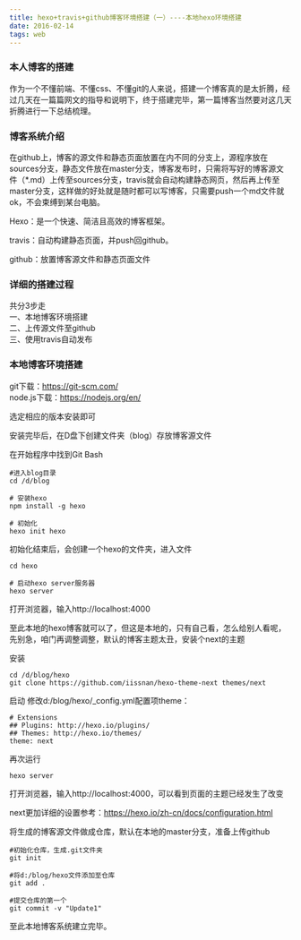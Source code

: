 ```yaml
---
title: hexo+travis+github博客环境搭建（一）----本地hexo环境搭建  
date: 2016-02-14
tags: web
---
```


### 本人博客的搭建
作为一个不懂前端、不懂css、不懂git的人来说，搭建一个博客真的是太折腾，经过几天在一篇篇网文的指导和说明下，终于搭建完毕，第一篇博客当然要对这几天折腾进行一下总结梳理。

### 博客系统介绍
在github上，博客的源文件和静态页面放置在内不同的分支上，源程序放在sources分支，静态文件放在master分支，博客发布时，只需将写好的博客源文件（*.md）上传至sources分支，travis就会自动构建静态网页，然后再上传至master分支，这样做的好处就是随时都可以写博客，只需要push一个md文件就ok，不会束缚到某台电脑。

Hexo：是一个快速、简洁且高效的博客框架。

travis：自动构建静态页面，并push回github。 

github：放置博客源文件和静态页面文件

### 详细的搭建过程
共分3步走   
一、本地博客环境搭建   
二、上传源文件至github   
三、使用travis自动发布

### 本地博客环境搭建
git下载：https://git-scm.com/   
node.js下载：https://nodejs.org/en/


选定相应的版本安装即可    


安装完毕后，在D盘下创建文件夹（blog）存放博客源文件

在开始程序中找到Git Bash   
```
#进入blog目录
cd /d/blog

# 安装hexo
npm install -g hexo

# 初始化
hexo init hexo

```
初始化结束后，会创建一个hexo的文件夹，进入文件
```
cd hexo

# 启动hexo server服务器
hexo server
```

打开浏览器，输入http://localhost:4000

至此本地的hexo博客就可以了，但这是本地的，只有自己看，怎么给别人看呢，先别急，咱门再调整调整，默认的博客主题太丑，安装个next的主题

安装
```
cd /d/blog/hexo
git clone https://github.com/iissnan/hexo-theme-next themes/next

```
启动
修改d:/blog/hexo/_config.yml配置项theme：

```
# Extensions
## Plugins: http://hexo.io/plugins/
## Themes: http://hexo.io/themes/
theme: next
```

再次运行
```
hexo server
```

打开浏览器，输入http://localhost:4000，可以看到页面的主题已经发生了改变

next更加详细的设置参考：https://hexo.io/zh-cn/docs/configuration.html

将生成的博客源文件做成仓库，默认在本地的master分支，准备上传github
```
#初始化仓库，生成.git文件夹
git init

#将d:/blog/hexo文件添加至仓库
git add .

#提交仓库的第一个
git commit -v "Update1"
```

至此本地博客系统建立完毕。